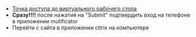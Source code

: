 - [Точка доступа до виртуального рабочего стола](https://vo.ertelecom.ru/logon/LogonPoint/tmindex.html)
- **Сразу!!!!** после нажатия на "Submit" подтвердить вход на телефоне в приложении mutificator
- Перейти с сайта в приложении citrix на компьютере